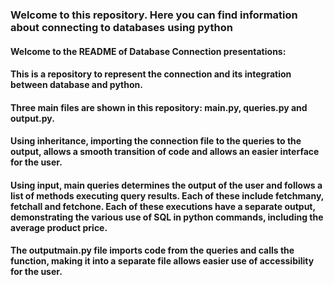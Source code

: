 ### Welcome to this repository. Here you can find information about connecting to databases using python

#### Welcome to the README of Database Connection presentations:
#### This is a repository to represent the connection and its integration between database and python. 
#### Three main files are shown in this repository: main.py, queries.py and output.py.
#### Using inheritance, importing the connection file to the queries to the output, allows a smooth transition of code and allows an easier interface for the user.
#### Using input, main queries determines the output of the user and follows a list of methods executing query results. Each of these include fetchmany, fetchall and fetchone. Each of these executions have a separate output, demonstrating the various use of SQL in python commands, including the average product price. 
#### The outputmain.py file imports code from the queries and calls the function, making it into a separate file allows easier use of accessibility for the user. 

